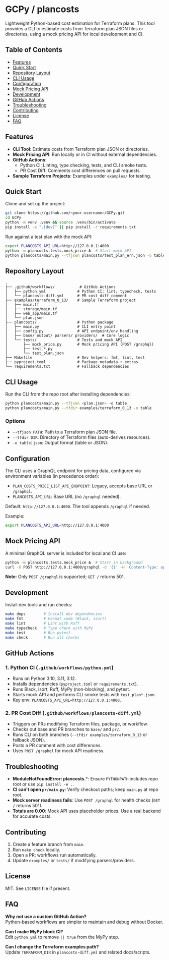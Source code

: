 # GCPy / plancosts

Lightweight Python-based cost estimation for Terraform plans. This tool provides a CLI to estimate costs from Terraform plan JSON files or directories, using a mock pricing API for local development and CI.

## Table of Contents
- [Features](#features)
- [Quick Start](#quick-start)
- [Repository Layout](#repository-layout)
- [CLI Usage](#cli-usage)
- [Configuration](#configuration)
- [Mock Pricing API](#mock-pricing-api)
- [Development](#development)
- [GitHub Actions](#github-actions)
- [Troubleshooting](#troubleshooting)
- [Contributing](#contributing)
- [License](#license)
- [FAQ](#faq)

## Features
- **CLI Tool**: Estimate costs from Terraform plan JSON or directories.
- **Mock Pricing API**: Run locally or in CI without external dependencies.
- **GitHub Actions**:
  - Python CI: Linting, type checking, tests, and CLI smoke tests.
  - PR Cost Diff: Comments cost differences on pull requests.
- **Sample Terraform Projects**: Examples under `examples/` for testing.

## Quick Start
Clone and set up the project:

```bash
git clone https://github.com/<your-username>/GCPy.git
cd GCPy
python -m venv .venv && source .venv/bin/activate
pip install -e ".[dev]" || pip install -r requirements.txt
```

Run against a test plan with the mock API:

```bash
export PLANCOSTS_API_URL=http://127.0.0.1:4000
python -m plancosts.tests.mock_price &  # Start mock API
python plancosts/main.py --tfjson plancosts/test_plan_ern.json -o table
```

## Repository Layout
```
.
├── .github/workflows/           # GitHub Actions
│   ├── python.yml              # Python CI: lint, typecheck, tests
│   └── plancosts-diff.yml      # PR cost diff comment
├── examples/terraform_0_13/    # Sample Terraform project
│   ├── main.tf
│   ├── storage/main.tf
│   ├── web_app/main.tf
│   └── plan.json
├── plancosts/                  # Python package
│   ├── main.py                 # CLI entry point
│   ├── config.py               # API endpoint/env handling
│   ├── base/ output/ parsers/ providers/  # Core logic
│   └── tests/                  # Tests and mock API
│       ├── mock_price.py       # Mock pricing API (POST /graphql)
│       ├── test_*.py
│       └── test_plan.json
├── Makefile                    # Dev helpers: fmt, lint, test
├── pyproject.toml              # Package metadata + extras
└── requirements.txt            # Fallback dependencies
```

## CLI Usage
Run the CLI from the repo root after installing dependencies:

```bash
python plancosts/main.py --tfjson <plan.json> -o table
python plancosts/main.py --tfdir examples/terraform_0_13 -o table
```

### Options
- `--tfjson PATH`: Path to a Terraform plan JSON file.
- `--tfdir DIR`: Directory of Terraform files (auto-derives resources).
- `-o table|json`: Output format (table or JSON).

## Configuration
The CLI uses a GraphQL endpoint for pricing data, configured via environment variables (in precedence order):

- `PLAN_COSTS_PRICE_LIST_API_ENDPOINT`: Legacy, accepts base URL or `/graphql`.
- `PLANCOSTS_API_URL`: Base URL (no `/graphql` needed).

Default: `http://127.0.0.1:4000`. The tool appends `/graphql` if needed.

Example:
```bash
export PLANCOSTS_API_URL=http://127.0.0.1:4000
```

## Mock Pricing API
A minimal GraphQL server is included for local and CI use:

```bash
python -m plancosts.tests.mock_price &  # Start in background
curl -X POST http://127.0.0.1:4000/graphql -d '{}' -H 'Content-Type: application/json'
```

**Note**: Only `POST /graphql` is supported; `GET /` returns 501.

## Development
Install dev tools and run checks:

```bash
make deps        # Install dev dependencies
make fmt         # Format code (Black, isort)
make lint        # Lint with Ruff
make typecheck   # Type check with MyPy
make test        # Run pytest
make check       # Run all checks
```

## GitHub Actions
### 1. Python CI (`.github/workflows/python.yml`)
- Runs on Python 3.10, 3.11, 3.12.
- Installs dependencies (`pyproject.toml` or `requirements.txt`).
- Runs Black, isort, Ruff, MyPy (non-blocking), and pytest.
- Starts mock API and performs CLI smoke tests with `test_plan*.json`.
- Key env: `PLANCOSTS_API_URL=http://127.0.0.1:4000`.

### 2. PR Cost Diff (`.github/workflows/plancosts-diff.yml`)
- Triggers on PRs modifying Terraform files, package, or workflow.
- Checks out base and PR branches to `base/` and `pr/`.
- Runs CLI on both branches (`--tfdir examples/terraform_0_13` or fallback JSON).
- Posts a PR comment with cost differences.
- Uses `POST /graphql` for mock API readiness.

## Troubleshooting
- **ModuleNotFoundError: plancosts.***: Ensure `PYTHONPATH` includes repo root or use `pip install -e .`.
- **CI can't open `pr/main.py`**: Verify checkout paths; keep `main.py` at repo root.
- **Mock server readiness fails**: Use `POST /graphql` for health checks (`GET /` returns 501).
- **Totals are 0.00**: Mock API uses placeholder prices. Use a real backend for accurate costs.

## Contributing
1. Create a feature branch from `main`.
2. Run `make check` locally.
3. Open a PR; workflows run automatically.
4. Update `examples/` or `tests/` if modifying parsers/providers.

## License
MIT. See `LICENSE` file if present.

## FAQ
**Why not use a custom GitHub Action?**  
Python-based workflows are simpler to maintain and debug without Docker.

**Can I make MyPy block CI?**  
Edit `python.yml` to remove `|| true` from the MyPy step.

**Can I change the Terraform examples path?**  
Update `TERRAFORM_DIR` in `plancosts-diff.yml` and related docs/scripts.